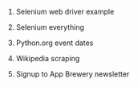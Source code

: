 1. Selenium web driver example

2. Selenium everything

3. Python.org event dates

4. Wikipedia scraping

5. Signup to App Brewery newsletter